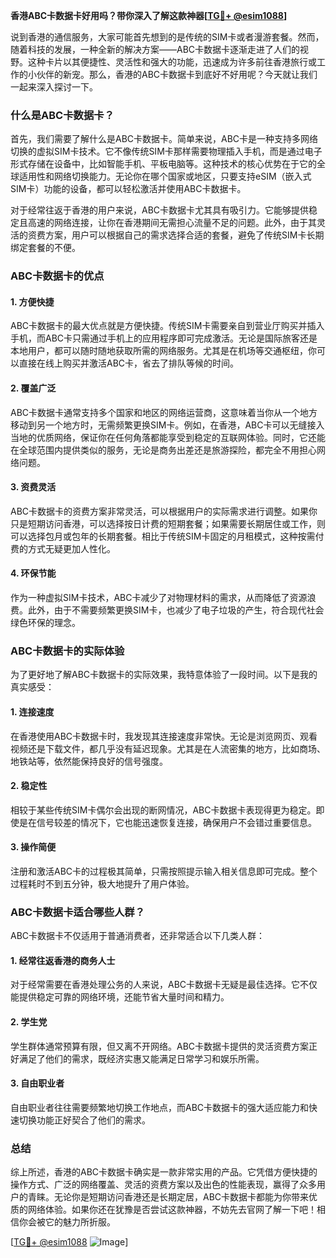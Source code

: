 **香港ABC卡数据卡好用吗？带你深入了解这款神器[[TG💪+ @esim1088](https://t.me/s/esim1088)]**

说到香港的通信服务，大家可能首先想到的是传统的SIM卡或者漫游套餐。然而，随着科技的发展，一种全新的解决方案——ABC卡数据卡逐渐走进了人们的视野。这种卡片以其便捷性、灵活性和强大的功能，迅速成为许多前往香港旅行或工作的小伙伴的新宠。那么，香港的ABC卡数据卡到底好不好用呢？今天就让我们一起来深入探讨一下。

### 什么是ABC卡数据卡？

首先，我们需要了解什么是ABC卡数据卡。简单来说，ABC卡是一种支持多网络切换的虚拟SIM卡技术。它不像传统SIM卡那样需要物理插入手机，而是通过电子形式存储在设备中，比如智能手机、平板电脑等。这种技术的核心优势在于它的全球适用性和网络切换能力。无论你在哪个国家或地区，只要支持eSIM（嵌入式SIM卡）功能的设备，都可以轻松激活并使用ABC卡数据卡。

对于经常往返于香港的用户来说，ABC卡数据卡尤其具有吸引力。它能够提供稳定且高速的网络连接，让你在香港期间无需担心流量不足的问题。此外，由于其灵活的资费方案，用户可以根据自己的需求选择合适的套餐，避免了传统SIM卡长期绑定套餐的不便。

### ABC卡数据卡的优点

#### 1. **方便快捷**
   ABC卡数据卡的最大优点就是方便快捷。传统SIM卡需要亲自到营业厅购买并插入手机，而ABC卡只需通过手机上的应用程序即可完成激活。无论是国际旅客还是本地用户，都可以随时随地获取所需的网络服务。尤其是在机场等交通枢纽，你可以直接在线上购买并激活ABC卡，省去了排队等候的时间。

#### 2. **覆盖广泛**
   ABC卡数据卡通常支持多个国家和地区的网络运营商，这意味着当你从一个地方移动到另一个地方时，无需频繁更换SIM卡。例如，在香港，ABC卡可以无缝接入当地的优质网络，保证你在任何角落都能享受到稳定的互联网体验。同时，它还能在全球范围内提供类似的服务，无论是商务出差还是旅游探险，都完全不用担心网络问题。

#### 3. **资费灵活**
   ABC卡数据卡的资费方案非常灵活，可以根据用户的实际需求进行调整。如果你只是短期访问香港，可以选择按日计费的短期套餐；如果需要长期居住或工作，则可以选择包月或包年的长期套餐。相比于传统SIM卡固定的月租模式，这种按需付费的方式无疑更加人性化。

#### 4. **环保节能**
   作为一种虚拟SIM卡技术，ABC卡减少了对物理材料的需求，从而降低了资源浪费。此外，由于不需要频繁更换SIM卡，也减少了电子垃圾的产生，符合现代社会绿色环保的理念。

### ABC卡数据卡的实际体验

为了更好地了解ABC卡数据卡的实际效果，我特意体验了一段时间。以下是我的真实感受：

#### 1. **连接速度**
   在香港使用ABC卡数据卡时，我发现其连接速度非常快。无论是浏览网页、观看视频还是下载文件，都几乎没有延迟现象。尤其是在人流密集的地方，比如商场、地铁站等，依然能保持良好的信号强度。

#### 2. **稳定性**
   相较于某些传统SIM卡偶尔会出现的断网情况，ABC卡数据卡表现得更为稳定。即使是在信号较差的情况下，它也能迅速恢复连接，确保用户不会错过重要信息。

#### 3. **操作简便**
   注册和激活ABC卡的过程极其简单，只需按照提示输入相关信息即可完成。整个过程耗时不到五分钟，极大地提升了用户体验。

### ABC卡数据卡适合哪些人群？

ABC卡数据卡不仅适用于普通消费者，还非常适合以下几类人群：

#### 1. **经常往返香港的商务人士**
   对于经常需要在香港处理公务的人来说，ABC卡数据卡无疑是最佳选择。它不仅能提供稳定可靠的网络环境，还能节省大量时间和精力。

#### 2. **学生党**
   学生群体通常预算有限，但又离不开网络。ABC卡数据卡提供的灵活资费方案正好满足了他们的需求，既经济实惠又能满足日常学习和娱乐所需。

#### 3. **自由职业者**
   自由职业者往往需要频繁地切换工作地点，而ABC卡数据卡的强大适应能力和快速切换功能正好契合了他们的需求。

### 总结

综上所述，香港的ABC卡数据卡确实是一款非常实用的产品。它凭借方便快捷的操作方式、广泛的网络覆盖、灵活的资费方案以及出色的性能表现，赢得了众多用户的青睐。无论你是短期访问香港还是长期定居，ABC卡数据卡都能为你带来优质的网络体验。如果你还在犹豫是否尝试这款神器，不妨先去官网了解一下吧！相信你会被它的魅力所折服。

[[TG💪+ @esim1088](https://t.me/s/esim1088) ![Image](https://i.postimg.cc/4NQfJmqS/Snipaste-2025-05-13-00-14-12.png)]